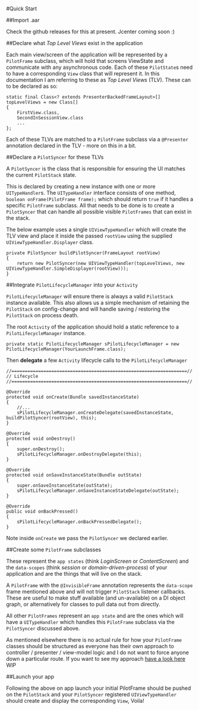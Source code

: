 #Quick Start

##Import .aar

Check the github releases for this at present. Jcenter coming soon :)
    
##Declare what _Top Level Views_ exist in the application

Each main view/screen of the application will be represented by a `PilotFrame` subclass, which will hold that screens ViewState and communicate with any asynchronous code. Each of these `PilotState`s need to have a corresponding `View` class that will represent it. In this documentation I am referring to these as _Top Level Views_ (TLV). These can to be declared as so: 

	static final Class<? extends PresenterBackedFrameLayout>[] topLevelViews = new Class[]
    {
        FirstView.class,
        SecondInSessionView.class
        ...
    };

Each of these TLVs are matched to a `PilotFrame` subclass via a `@Presenter` annotation declared in the TLV - more on this in a bit.

##Declare a `PilotSyncer` for these TLVs
 
A `PilotSyncer` is the class that is responsible for ensuring the UI matches the current `PilotStack` state. 

This is declared by creating a new instance with one or more `UITypeHandler`s. The `UITypeHandler` interface consists of one method, `boolean onFrame(PilotFrame frame);` which should return `true` if it handles a specific `PilotFrame` subclass. All that needs to be done is to create a `PilotSyncer` that can handle all possible visible `PilotFrames` that can exist in the stack.

The below example uses a single `UIViewTypeHandler` which will create the TLV view and place it inside the passed `rootView` using the supplied `UIViewTypeHandler.Displayer` class. 

    private PilotSyncer buildPilotSyncer(FrameLayout rootView)
    {        
        return new PilotSyncer(new UIViewTypeHandler(topLevelViews, new UIViewTypeHandler.SimpleDisplayer(rootView)));     
    }
 
##Integrate `PilotLifecycleManager` into your `Activity`

`PilotLifecycleManager` will ensure there is always a valid `PilotStack` instance available.  This also allows us a simple mechanism of retaining the `PilotStack` on config-change and will handle saving / restoring the `PilotStack` on process death.

The root `Activity` of the application should hold a static reference to a `PilotLifecycleManager` instance. 

    private static PilotLifecycleManager sPilotLifecycleManager = new PilotLifecycleManager(YourLaunchFrame.class);

Then **delegate** a few `Activity` lifecycle calls to the `PilotLifecycleManager`

    //==================================================================//
    // Lifecycle
    //==================================================================//

    @Override
    protected void onCreate(Bundle savedInstanceState)
    {
	    //...
        sPilotLifecycleManager.onCreateDelegate(savedInstanceState, buildPilotSyncer(rootView), this);
    }

    @Override
    protected void onDestroy()
    {
        super.onDestroy();
        sPilotLifecycleManager.onDestroyDelegate(this);
    }

    @Override
    protected void onSaveInstanceState(Bundle outState)
    {
        super.onSaveInstanceState(outState);
        sPilotLifecycleManager.onSaveInstanceStateDelegate(outState);
    }

    @Override
    public void onBackPressed()
    {
        sPilotLifecycleManager.onBackPressedDelegate();
    }

Note inside `onCreate` we pass the `PilotSyncer` we declared earlier.


##Create some `PilotFrame` subclasses

These represent the `app states` (think _LoginScreen_ or _ContentScreen_) and the `data-scopes` (think _session_ or _domain-driven-process_)  of your application and are the things that will live on the stack.

A `PilotFrame` with the `@InvisibleFrame` annotation represents the `data-scope` frame mentioned above and will not trigger `PilotStack` listener callbacks. These are useful to make stuff available (and un-available) on a DI object graph, or alternatively for classes to pull data out from directly.

All other `PilotFrames` represent an `app state` and are the ones which will have a `UITypeHandler` which handles this `PilotFrame` subclass via the `PilotSyncer` discussed above.

As mentioned elsewhere there is no actual rule for how your `PilotFrame` classes should be structured as everyone has their own approach to controller / presenter / view-model logic and I do not want to force anyone down a particular route. If you want to see my approach [have a look here](#) WIP

##Launch your app

Following the above on app launch your initial PilotFrame should be pushed on the `PilotStack` and your `PilotSyncer` registered `UIViewTypeHandler` should create and display the corresponding `View`, Voila!
